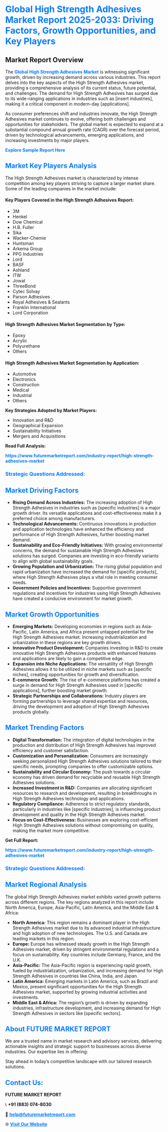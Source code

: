<h1 style="color: #007BFF;">Global High Strength Adhesives Market Report 2025-2033: Driving Factors, Growth Opportunities, and Key Players</h1>

<section id="overview">
<h2>Market Report Overview</h2>
<p>The <a href="https://www.futuremarketreport.com/industry-report/high-strength-adhesives-market" style="color: #007BFF; text-decoration: none;"><strong>Global High Strength Adhesives Market</strong></a> is witnessing significant growth, driven by increasing demand across various industries. This report delves into the key aspects of the High Strength Adhesives market, providing a comprehensive analysis of its current status, future potential, and challenges. The demand for High Strength Adhesives has surged due to its wide-ranging applications in industries such as [insert industries], making it a critical component in modern-day [applications].</p>
<p>As consumer preferences shift and industries innovate, the High Strength Adhesives market continues to evolve, offering both challenges and opportunities for stakeholders. The global market is expected to expand at a substantial compound annual growth rate (CAGR) over the forecast period, driven by technological advancements, emerging applications, and increasing investments by major players.</p>
</section>

<section id="overview">
<p><a href="https://www.futuremarketreport.com/request-sample/reportId=91877" style="color: #007BFF; text-decoration: none;"><strong>Explore Sample Report Here</strong></a></p>
</section>

<section id="key-players">
<h2 style="color: #007BFF;">Market Key Players Analysis</h2>
<p>The High Strength Adhesives market is characterized by intense competition among key players striving to capture a larger market share. Some of the leading companies in the market include:</p>
<h4>Key Players Covered in the High Strength Adhesives Report:</h4>
<ul><li>3M</li><li>Henkel</li><li>Dow Chemical</li><li>H.B. Fuller</li><li>Sika</li><li>Wacker-Chemie</li><li>Huntsman</li><li>Arkema Group</li><li>PPG Industries</li><li>Lord</li><li>BASF</li><li>Ashland</li><li>ITW</li><li>Jowat</li><li>ThreeBond</li><li>Cytec Solvay</li><li>Parson Adhesives</li><li>Royal Adhesives &amp; Sealants</li><li>Franklin International</li><li>Lord Corporation</li></ul>
<h4>High Strength Adhesives Market Segmentation by Type:</h4>
<ul><li>Epoxy</li><li>Acrylic</li><li>Polyurethane</li><li>Others</li></ul>

<h4>High Strength Adhesives Market Segmentation by Application:</h4>
<ul><li>Automotive</li><li>Electronics</li><li>Construction</li><li>Medical</li><li>Industrial</li><li>Others</li></ul>
<p><strong>Key Strategies Adopted by Market Players:</strong></p>
<ul>
<li>Innovation and R&D</li>
<li>Geographical Expansion</li>
<li>Sustainability Initiatives</li>
<li>Mergers and Acquisitions</li>
</ul>
</section>

<section>
<p><strong>Read Full Analysis: </strong></p><a href="https://www.futuremarketreport.com/industry-report/high-strength-adhesives-market" style="color: #007BFF; text-decoration: none;"><strong>https://www.futuremarketreport.com/industry-report/high-strength-adhesives-market</strong></a>
<h3 style="color: #007BFF;">Strategic Questions Addressed:</h3>
</section>

<section id="driving-factors">
<h2 style="color: #007BFF;">Market Driving Factors</h2>
<ul>
<li><strong>Rising Demand Across Industries:</strong> The increasing adoption of High Strength Adhesives in industries such as [specific industries] is a major growth driver. Its versatile applications and cost-effectiveness make it a preferred choice among manufacturers.</li>
<li><strong>Technological Advancements:</strong> Continuous innovations in production and application technologies have enhanced the efficiency and performance of High Strength Adhesives, further boosting market demand.</li>
<li><strong>Sustainability and Eco-Friendly Initiatives:</strong> With growing environmental concerns, the demand for sustainable High Strength Adhesives solutions has surged. Companies are investing in eco-friendly variants to align with global sustainability goals.</li>
<li><strong>Growing Population and Urbanization:</strong> The rising global population and rapid urbanization have increased the demand for [specific products], where High Strength Adhesives plays a vital role in meeting consumer needs.</li>
<li><strong>Government Policies and Incentives:</strong> Supportive government regulations and incentives for industries using High Strength Adhesives have created a conducive environment for market growth.</li>
</ul>
</section>

<section id="growth-opportunities">
<h2 style="color: #007BFF;">Market Growth Opportunities</h2>
<ul>
<li><strong>Emerging Markets:</strong> Developing economies in regions such as Asia-Pacific, Latin America, and Africa present untapped potential for the High Strength Adhesives market. Increasing industrialization and urbanization in these regions are key growth drivers.</li>
<li><strong>Innovative Product Development:</strong> Companies investing in R&D to create innovative High Strength Adhesives products with enhanced features and applications are likely to gain a competitive edge.</li>
<li><strong>Expansion into Niche Applications:</strong> The versatility of High Strength Adhesives allows it to be utilized in niche markets such as [specific niches], creating opportunities for growth and diversification.</li>
<li><strong>E-commerce Growth:</strong> The rise of e-commerce platforms has created a surge in demand for High Strength Adhesives used in [specific applications], further boosting market growth.</li>
<li><strong>Strategic Partnerships and Collaborations:</strong> Industry players are forming partnerships to leverage shared expertise and resources, driving the development and adoption of High Strength Adhesives products globally.</li>
</ul>
</section>

<section id="trending-factors">
<h2 style="color: #007BFF;">Market Trending Factors</h2>
<ul>
<li><strong>Digital Transformation:</strong> The integration of digital technologies in the production and distribution of High Strength Adhesives has improved efficiency and customer satisfaction.</li>
<li><strong>Customization and Personalization:</strong> Consumers are increasingly seeking personalized High Strength Adhesives solutions tailored to their specific needs, prompting companies to offer customizable options.</li>
<li><strong>Sustainability and Circular Economy:</strong> The push towards a circular economy has driven demand for recyclable and reusable High Strength Adhesives solutions.</li>
<li><strong>Increased Investment in R&D:</strong> Companies are allocating significant resources to research and development, resulting in breakthroughs in High Strength Adhesives technology and applications.</li>
<li><strong>Regulatory Compliance:</strong> Adherence to strict regulatory standards, particularly in industries like [specific industries], is influencing product development and quality in the High Strength Adhesives market.</li>
<li><strong>Focus on Cost-Effectiveness:</strong> Businesses are exploring cost-efficient High Strength Adhesives solutions without compromising on quality, making the market more competitive.</li>
</ul>
</section>

<section>
<p><strong>Get Full Report: </strong></p><a href="https://www.futuremarketreport.com/industry-report/high-strength-adhesives-market" style="color: #007BFF; text-decoration: none;"><strong>https://www.futuremarketreport.com/industry-report/high-strength-adhesives-market</strong></a>
<h3 style="color: #007BFF;">Strategic Questions Addressed:</h3>
</section>


<section id="regional-analysis">
<h2 style="color: #007BFF;">Market Regional Analysis</h2>
<p>The global High Strength Adhesives market exhibits varied growth patterns across different regions. The key regions analyzed in this report include North America, Europe, Asia-Pacific, Latin America, and the Middle East & Africa:</p>
<ul>
<li><strong>North America:</strong> This region remains a dominant player in the High Strength Adhesives market due to its advanced industrial infrastructure and high adoption of new technologies. The U.S. and Canada are leading markets in this region.</li>
<li><strong>Europe:</strong> Europe has witnessed steady growth in the High Strength Adhesives market, driven by stringent environmental regulations and a focus on sustainability. Key countries include Germany, France, and the U.K.</li>
<li><strong>Asia-Pacific:</strong> The Asia-Pacific region is experiencing rapid growth, fueled by industrialization, urbanization, and increasing demand for High Strength Adhesives in countries like China, India, and Japan.</li>
<li><strong>Latin America:</strong> Emerging markets in Latin America, such as Brazil and Mexico, present significant opportunities for the High Strength Adhesives market, supported by growing industrial activities and investments.</li>
<li><strong>Middle East & Africa:</strong> The region’s growth is driven by expanding industries, infrastructure development, and increasing demand for High Strength Adhesives in sectors like [specific sectors].</li>
</ul>
</section>

<footer>
<h2 style="color: #007BFF;">About FUTURE MARKET REPORT</h2>
<p>We are a trusted name in market research and advisory services, delivering actionable insights and strategic support to businesses across diverse industries. Our expertise lies in offering:</p>

<p>Stay ahead in today’s competitive landscape with our tailored research solutions.</p>

<h2 style="color: #007BFF;">Contact Us:</h2>
<p><strong>FUTURE MARKET REPORT</strong></p>
<p>📞 <strong>+91 (883) 074-8030</strong></p>
<p>📧 <strong><a href="mailto:help@futuremarketreport.com" style="color: #007BFF;">help@futuremarketreport.com</a></strong></p>
<p>🌐 <strong><a href="https://www.futuremarketreport.com/" style="color: #007BFF;">Visit Our Website</a></strong></p>
</footer>